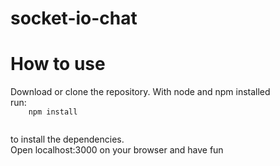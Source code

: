﻿# socket-io-chat

<h1>How to use</h1>
<p>Download or clone the repository. With node and npm installed <br>
run: 
  <code>
    npm install 
  </code>
 
 to install the dependencies. <br>
 Open localhost:3000 on your browser and have fun
</p>
